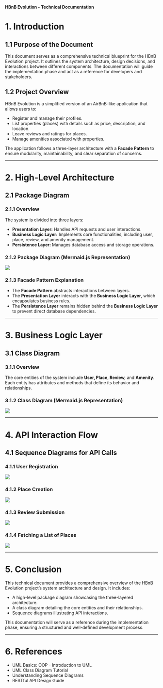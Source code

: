 **HBnB Evolution - Technical Documentation**

# **1. Introduction**
## **1.1 Purpose of the Document**
This document serves as a comprehensive technical blueprint for the HBnB Evolution project. It outlines the system architecture, design decisions, and interactions between different components. The documentation will guide the implementation phase and act as a reference for developers and stakeholders.

## **1.2 Project Overview**
HBnB Evolution is a simplified version of an AirBnB-like application that allows users to:
- Register and manage their profiles.
- List properties (places) with details such as price, description, and location.
- Leave reviews and ratings for places.
- Manage amenities associated with properties.

The application follows a three-layer architecture with a **Facade Pattern** to ensure modularity, maintainability, and clear separation of concerns.

---

# **2. High-Level Architecture**
## **2.1 Package Diagram**
### **2.1.1 Overview**
The system is divided into three layers:
- **Presentation Layer:** Handles API requests and user interactions.
- **Business Logic Layer:** Implements core functionalities, including user, place, review, and amenity management.
- **Persistence Layer:** Manages database access and storage operations.

### **2.1.2 Package Diagram (Mermaid.js Representation)**
[![](https://mermaid.ink/img/pako:eNp1UdFqwzAM_BWjp422P2BKIKMMCoWFlb2MvGiOmpomdpCcjlDy73PTdgsk04t9Z_nubF3A-IJAg6lQZGOxZKxzp2INjMqYhFzAYL3bYUesLrfja63XWxeID2goSf7oxZ74bA2l2fbp-Ub3t2Ws_NKKdSSy86U1E-nFhxCPYFZFkxF-p7Ol7xGR1uRs6P61y4jFSiBnaGq2wYBfKJQaExPNaEy_YbVK5p6gVQwu6hUNFve8M13Xy5NAWj1iqLeGePASWEJNXKMt4pCGyDmEI9WUg47bAvmUQ-762Idt8PvOGdCBW1oC-7Y8gj5gJRG1TYGB7hP-ZRt0n94_cP8DY2mnwg?type=png)](https://mermaid.live/edit#pako:eNp1UdFqwzAM_BWjp422P2BKIKMMCoWFlb2MvGiOmpomdpCcjlDy73PTdgsk04t9Z_nubF3A-IJAg6lQZGOxZKxzp2INjMqYhFzAYL3bYUesLrfja63XWxeID2goSf7oxZ74bA2l2fbp-Ub3t2Ws_NKKdSSy86U1E-nFhxCPYFZFkxF-p7Ol7xGR1uRs6P61y4jFSiBnaGq2wYBfKJQaExPNaEy_YbVK5p6gVQwu6hUNFve8M13Xy5NAWj1iqLeGePASWEJNXKMt4pCGyDmEI9WUg47bAvmUQ-762Idt8PvOGdCBW1oC-7Y8gj5gJRG1TYGB7hP-ZRt0n94_cP8DY2mnwg)

### **2.1.3 Facade Pattern Explanation**
- The **Facade Pattern** abstracts interactions between layers.
- The **Presentation Layer** interacts with the **Business Logic Layer**, which encapsulates business rules.
- The **Persistence Layer** remains hidden behind the **Business Logic Layer** to prevent direct database dependencies.

---

# **3. Business Logic Layer**
## **3.1 Class Diagram**
### **3.1.1 Overview**
The core entities of the system include **User, Place, Review,** and **Amenity**. Each entity has attributes and methods that define its behavior and relationships.

### **3.1.2 Class Diagram (Mermaid.js Representation)**
[![](https://mermaid.ink/img/pako:eNqtVE1rAjEQ_Sshp37oode9CV4KpUjFS9lLmozr0GyyTLKKiP72zn4oUVcqtDmEyXvDZN6b3eyk9gZkJrVVIUxRFaTK3AleLSIWAUjsOqRZz4vF61SgSZB5JHSFWCKF-K5KuKa40g0GSoX2Gq746o2n9JYv7y0oJzBMTIkuYQgKDBHo4TEB68qoCDPyS7RwxhiwEKHRdYT3uUslz6zScJ_miNEOqDIQNGEV0ad9Lq1XUVSEGq5Qq7hUbQYI74pLpp2J3zigBHxjDw6TEhzG7UGoNkAISYYmYEsGXBqw54Y1H7BG2PziTdteHc666zytmj1B0UVBrNwV1x5qX7KG-L_99_7cN1w3-MUOz_ZPvbWG5fIll2I85uCJg86wrBlzP8MO6dhT2lFQJlYq3K7Wzy0TG8IIFwWHMwk04BqCHMkSiH9Tw69E61su4wrYGplxaBR95zJ3e85TdfTzrdMyi1TDSJKvi5XMlsoGPnV-9E_MCa2U-_T-eN7_ABdIUa8?type=png)](https://mermaid.live/edit#pako:eNqtVE1rAjEQ_Sshp37oode9CV4KpUjFS9lLmozr0GyyTLKKiP72zn4oUVcqtDmEyXvDZN6b3eyk9gZkJrVVIUxRFaTK3AleLSIWAUjsOqRZz4vF61SgSZB5JHSFWCKF-K5KuKa40g0GSoX2Gq746o2n9JYv7y0oJzBMTIkuYQgKDBHo4TEB68qoCDPyS7RwxhiwEKHRdYT3uUslz6zScJ_miNEOqDIQNGEV0ad9Lq1XUVSEGq5Qq7hUbQYI74pLpp2J3zigBHxjDw6TEhzG7UGoNkAISYYmYEsGXBqw54Y1H7BG2PziTdteHc666zytmj1B0UVBrNwV1x5qX7KG-L_99_7cN1w3-MUOz_ZPvbWG5fIll2I85uCJg86wrBlzP8MO6dhT2lFQJlYq3K7Wzy0TG8IIFwWHMwk04BqCHMkSiH9Tw69E61su4wrYGplxaBR95zJ3e85TdfTzrdMyi1TDSJKvi5XMlsoGPnV-9E_MCa2U-_T-eN7_ABdIUa8)

---

# **4. API Interaction Flow**
## **4.1 Sequence Diagrams for API Calls**
### **4.1.1 User Registration**
[![](https://mermaid.ink/img/pako:eNp1Uc1OwzAMfpUoJ5C6F8hhErALEgfEBAeUi0ncLqJNip2A0LR3x1lb0FSRU2J_P_7io3bJozaa8aNgdLgL0BEMNio5I1AOLowQs3pmpHX15vF-XbwtHCIyP6QuuHV7BxnegNHGqVeVN9utSBn1hF3gjHQuqiscIPSNsJm_EvnriSBIwV-4GPUCffCQUUH0aqTkpKXoLEeQQ5rNLliisgxj1B4-UZVq6zGLLU-EBbBZW96l2AYa_lX_C5ULRcXFzUPxmGLNv4QRYM27xJ_mXfBt6XWjBxSj4GVTx8qzOh9wQKuNXD3Qu9U2ngQHJaf9d3TaZCrYaEqlO2jTQs_yKmP9onnHv1XZymtKy_v0A0v8t9o?type=png)](https://mermaid.live/edit#pako:eNp1Uc1OwzAMfpUoJ5C6F8hhErALEgfEBAeUi0ncLqJNip2A0LR3x1lb0FSRU2J_P_7io3bJozaa8aNgdLgL0BEMNio5I1AOLowQs3pmpHX15vF-XbwtHCIyP6QuuHV7BxnegNHGqVeVN9utSBn1hF3gjHQuqiscIPSNsJm_EvnriSBIwV-4GPUCffCQUUH0aqTkpKXoLEeQQ5rNLliisgxj1B4-UZVq6zGLLU-EBbBZW96l2AYa_lX_C5ULRcXFzUPxmGLNv4QRYM27xJ_mXfBt6XWjBxSj4GVTx8qzOh9wQKuNXD3Qu9U2ngQHJaf9d3TaZCrYaEqlO2jTQs_yKmP9onnHv1XZymtKy_v0A0v8t9o)

### **4.1.2 Place Creation**
[![](https://mermaid.ink/img/pako:eNptUUtuAjEMvYqVNVwgC6QWNpW6QEV0UWXjJh6IOuOk-bRCiLvXYZiqaJpVbL9PXnxWNjhSWmX6rMSWNh4PCQfDICdiKt76iFxgnynNuw_bp3nzsWbPlPNzOHg7H2-w4DtmMjzOmvJytRIpDetEWAiYviH2aGlEyEgAd7IaXrH3roGRHcQUrIwgtRi5jLQ7gghMxhp2-EWjATgq6Ps8MibEcm63Dtz5NGDxgf-TnxK8UKmJIVd7e1COgfOfIAJsiTVsr_72mthNhK72_Ukt1EDi5Z1s5tyoRpUjDWSUlqvD9GGU4YvgsJawO7FVuqRKC5VCPRyV7rDPUtXYfui209-ubOEthKm-_AAdqbF8?type=png)](https://mermaid.live/edit#pako:eNptUUtuAjEMvYqVNVwgC6QWNpW6QEV0UWXjJh6IOuOk-bRCiLvXYZiqaJpVbL9PXnxWNjhSWmX6rMSWNh4PCQfDICdiKt76iFxgnynNuw_bp3nzsWbPlPNzOHg7H2-w4DtmMjzOmvJytRIpDetEWAiYviH2aGlEyEgAd7IaXrH3roGRHcQUrIwgtRi5jLQ7gghMxhp2-EWjATgq6Ps8MibEcm63Dtz5NGDxgf-TnxK8UKmJIVd7e1COgfOfIAJsiTVsr_72mthNhK72_Ukt1EDi5Z1s5tyoRpUjDWSUlqvD9GGU4YvgsJawO7FVuqRKC5VCPRyV7rDPUtXYfui209-ubOEthKm-_AAdqbF8)

### **4.1.3 Review Submission**
[![](https://mermaid.ink/img/pako:eNptUc1OwzAMfpUoJ5C6F-hhErALEgfEBAeUi5e4XUTjlMQZmqa9O-66IE0lp9j-fvxz0jY61K3O-F2QLG489AmCISVvhMTe-hGI1XvGtMw-vD4vk48le8KcX2Lv7bK8AYYdZDQ01ybl1XotUq3all3wrBIePP6ouwTsqW-UjSEg8f1MEKTgb1xa9QGDd8CogJwaU7RSEh2ZKvNMuyGIQO1DXOGA1dMhgx_yTKmQ1dLvKVLnU5AGI_2nXyd6Qy6JVC722lEeI03D10kEOG1gQl4ayJcVMLrK6cowHHWjA4qdd3Ks08Q2mvcY0OhWvg7Sl9GGzoKDwnF7JKtbTgUbnWLp97rtYMgSlXHa0vXMf1k5zGeMNT7_Ang0uQc?type=png)](https://mermaid.live/edit#pako:eNptUc1OwzAMfpUoJ5C6F-hhErALEgfEBAeUi5e4XUTjlMQZmqa9O-66IE0lp9j-fvxz0jY61K3O-F2QLG489AmCISVvhMTe-hGI1XvGtMw-vD4vk48le8KcX2Lv7bK8AYYdZDQ01ybl1XotUq3all3wrBIePP6ouwTsqW-UjSEg8f1MEKTgb1xa9QGDd8CogJwaU7RSEh2ZKvNMuyGIQO1DXOGA1dMhgx_yTKmQ1dLvKVLnU5AGI_2nXyd6Qy6JVC722lEeI03D10kEOG1gQl4ayJcVMLrK6cowHHWjA4qdd3Ks08Q2mvcY0OhWvg7Sl9GGzoKDwnF7JKtbTgUbnWLp97rtYMgSlXHa0vXMf1k5zGeMNT7_Ang0uQc)

### **4.1.4 Fetching a List of Places**
[![](https://mermaid.ink/img/pako:eNptkcFqwzAMhl9F-Ny-gA-FjTAY7LC17DJ8UR0lMUvszJYPofTdKy_LupD5YCzp-39L6KJsqElplegrk7dUOWwjDsaDnBEjO-tG9AzvieI2-_D6vE0-5uQ8pfQSWme35QoZz5jI-LlWnPeHg1hpOJY2EkPv5AoNjD1aSjMngGArcw1PxLb7waC41hA82OiYosNZuJKIxdKAhrdMcVp9stT226-OxDn6mYZauP_c74N8w02IAzJLV7OszHWfRuAyvIbKJalPfyC1UwOJ1tWynEuRGMUdDWSUlmeN8dMo46_CYeZwmrxVmmOmnYoht53SDfZJojxKq8taf7OyiI8Qlvh6A8dusZU?type=png)](https://mermaid.live/edit#pako:eNptkcFqwzAMhl9F-Ny-gA-FjTAY7LC17DJ8UR0lMUvszJYPofTdKy_LupD5YCzp-39L6KJsqElplegrk7dUOWwjDsaDnBEjO-tG9AzvieI2-_D6vE0-5uQ8pfQSWme35QoZz5jI-LlWnPeHg1hpOJY2EkPv5AoNjD1aSjMngGArcw1PxLb7waC41hA82OiYosNZuJKIxdKAhrdMcVp9stT226-OxDn6mYZauP_c74N8w02IAzJLV7OszHWfRuAyvIbKJalPfyC1UwOJ1tWynEuRGMUdDWSUlmeN8dMo46_CYeZwmrxVmmOmnYoht53SDfZJojxKq8taf7OyiI8Qlvh6A8dusZU)

---

# **5. Conclusion**
This technical document provides a comprehensive overview of the HBnB Evolution project’s system architecture and design. It includes:
- A high-level package diagram showcasing the three-layered architecture.
- A class diagram detailing the core entities and their relationships.
- Sequence diagrams illustrating API interactions.

This documentation will serve as a reference during the implementation phase, ensuring a structured and well-defined development process.

---

# **6. References**
- UML Basics: OOP - Introduction to UML
- UML Class Diagram Tutorial
- Understanding Sequence Diagrams
- RESTful API Design Guide

